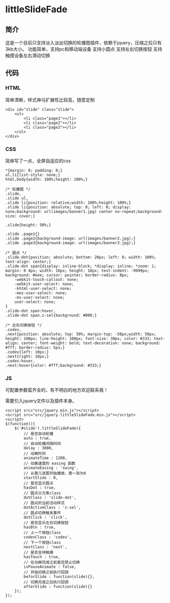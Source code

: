 littleSlideFade
===============

## 简介

这是一个目前只支持淡入淡出切换的轮播图插件，依赖于jquery，压缩之后只有3kb大小。
功能简单，支持pc和移动端设备
支持小圆点
支持左右切换按钮
支持触摸设备左右滑动切换

## 代码

### HTML

简单清晰，样式神马扩展性比较高，随意定制

	<div id="slide" class="slide">
		<ul>
			<li class="page1"></li>
			<li class="page2"></li>
			<li class="page3"></li>
		</ul>
	</div>

### CSS

简单写了一点，全屏自适应的css

	*{margin: 0; padding: 0;}
	ul,li{list-style: none;}
	html,body{width: 100%;height: 100%;}
	
	/* 轮播图 */
	.slide,
	.slide ul,
	.slide li{position: relative;width: 100%;height: 100%;}
	.slide li{position: absolute; top: 0; left: 0; display: none;background: url(images/banner1.jpg) center no-repeat;background-size: cover;}

	.slide{height: 50%;}

	.slide .page1{}
	.slide .page2{background-image: url(images/banner2.jpg);}
	.slide .page3{background-image: url(images/banner3.jpg);}
	
	/* 圆点 */
	.slide-dot{position: absolute; bottom: 20px; left: 0; width: 100%; text-align: center;}
	.slide-dot span{display: inline-block; *display: inline; *zoom: 1; margin: 0 4px; width: 16px; height: 16px; text-indent: -9999px; background: #eee; cursor: pointer; border-radius: 8px;
		-webkit-touch-callout: none;
	    -webkit-user-select: none;
	    -khtml-user-select: none;
	    -moz-user-select: none;
	    -ms-user-select: none;
	    user-select: none;
	}
	.slide-dot span:hover,
	.slide-dot span.z-sel{background: #000;}

	/* 左右切换按钮 */
	.codev,
	.next{position: absolute; top: 50%; margin-top: -50px;width: 50px; height: 100px; line-height: 100px; font-size: 30px; color: #333; text-align: center; font-weight: bold; text-decoration: none; background: #fff; border-radius: 5px;}
	.codev{left: 10px;}
	.next{right: 10px;}
	.codev:hover,
	.next:hover{color: #fff;background: #333;}

### JS

可配置参数蛮齐全的，有不明白的地方欢迎联系我！

需要引入jquery文件以及插件本身。

	<script src="src/jquery.min.js"></script>
	<script src="src/jquery.littleSlideFade.min.js"></script>
	<script>
	$(function(){
		$('#slide').littleSlideFade({
	        // 是否自动轮播
	        auto : true,
	        // 自动轮播间隔时间
	        delay : 3000,
	        // 动画时间
	        animateTime : 1200,
	        // 动画速度的 easing 函数
	        animateEasing : 'swing',
	        // 从第几张图开始播放，第一张为0
	        startSlide : 0,
	        // 是否显示圆点
	        hasDot : true,
	        // 圆点父元素class
	        dotClass : 'slide-dot',
	        // 圆点的当前活动样式
	        dotActiveClass : 'z-sel',
	        // 圆点切换触发事件
	        dotClick : 'click',
	        // 是否显示左右切换按钮
	        hasBtn : true,
	        // 上一个按钮class
	        codevClass : 'codev',
	        // 下一个按钮class
	        nextClass : 'next',
	        // 是否支持触摸
	        hasTouch : true,
	        // 在动画完成之前是否禁止切换
	        isPauseAnimate : false,
	        // 开始切换之前执行回调
	        beforSlide : function(slide){},
	        // 切换完成之后执行回调
	        afterSlide : function(slide){}
		});
	});